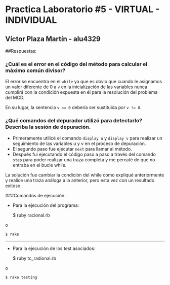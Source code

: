 # Practica Laboratorio #5 - VIRTUAL - INDIVIDUAL

## Víctor Plaza Martín - alu4329

##Respuestas:

### ¿Cuál es el error en el código del método para calcular el máximo común divisor?

El error se encuentra en el `while` ya que es obvio que cuando le asignamos un valor diferente de 0 a `v` en la inicialización de las variables nunca cumplirá con la condición expuesta en él para la resolución del problema del MCD.

En su lugar, la sentencia `v == 0` debería ser sustituida por `v != 0`.


### ¿Qué comandos del depurador utilizó para detectarlo? Describa la sesión de depuración.

* Primeramente utilicé el comando `display u` y `display v` para realizar un seguimiento de las variables u y v en el proceso de depuración.
* El segundo paso fue ejecutar `next` para llamar al método.
* Después fui ejecutando el código paso a paso a través del comando `step` para poder realizar una traza completa y me percaté de que no entraba en el bucle while.


La solución fue cambiar la condición del while como expliqué anteriormente y realice una traza análoga a la anterior, pero esta vez con un resultado exitoso.


###Comandos de ejecución:

* Para la ejecución del programa:

	$ ruby racional.rb

o

	$ rake

*****

* Para la ejecución de los test asociados:

	$ ruby tc_radional.rb

o

	$ rake testing
